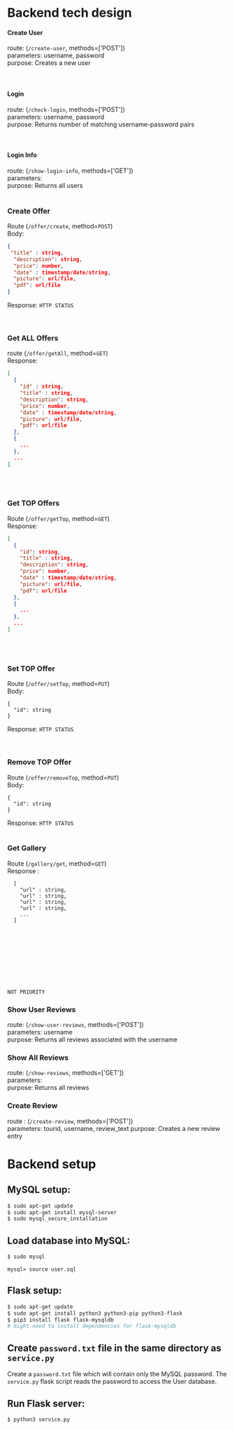 # Backend tech design

#### Create User
route: (`/create-user`, methods=['POST'])  
parameters: username, password  
purpose: Creates a new user  
</br></br>
#### Login
route: (`/check-login`, methods=['POST'])  
parameters: username, password  
purpose: Returns number of matching username-password pairs  
</br></br>
#### Login Info  
route: (`/show-login-info`, methods=['GET'])  
parameters:   
purpose: Returns all users 
</br></br>
### Create Offer
Route (`/offer/create`, method=`POST`)  
Body: 
```JSON
{
 "title" : string,    
  "description": string,    
  "price": number,
  "date" : timestamp/date/string,
  "picture": url/file,
  "pdf": url/file
} 
```
Response: `HTTP STATUS`  
</br></br>
### Get ALL Offers
route (`/offer/getAll`, method=`GET`)  
Response: 
```JSON
[
  {
    "id" : string,
    "title" : string,    
    "description": string,    
    "price": number,
    "date" : timestamp/date/string,
    "picture": url/file,
    "pdf": url/file
  },
  {
    ...
  },
  ...
]
```
</br></br>
### Get TOP Offers
Route (`/offer/getTop`, method=`GET`)  
Response: 
```JSON
[
  {
    "id": string,
    "title" : string,    
    "description": string,    
    "price": number,
    "date" : timestamp/date/string,
    "picture": url/file,
    "pdf": url/file
  },
  {
    ...
  },
  ...
]
```
</br></br>
### Set TOP Offer
Route (`/offer/setTop`, method=`PUT`)  
Body:
```
{
  "id": string
}
```
Response: `HTTP STATUS`  
</br></br>
### Remove TOP Offer
Route (`/offer/removeTop`, method=`PUT`)  
Body:
```
{
  "id": string
}
```
Response: `HTTP STATUS` 
</br></br>
### Get Gallery
Route (`/gallery/get`, method=`GET`)  
Response :
```
  [
    "url" : string,
    "url" : string,
    "url" : string,
    "url" : string,
    ...
  ]
```

</br></br></br></br></br></br></br></br>
`NOT PRIORITY`

### Show User Reviews
route: (`/show-user-reviews`, methods=['POST'])  
parameters: username  
purpose: Returns all reviews associated with the username  

### Show All Reviews
route: (`/show-reviews`, methods=['GET'])  
parameters:  
purpose: Returns all reviews  

### Create Review  
route : (`/create-review`, methods=['POST'])  
parameters: tourid, username, review_text
purpose: Creates a new review entry  



# Backend setup

## MySQL setup:

```bash
$ sudo apt-get update
$ sudo apt-get install mysql-server
$ sudo mysql_secure_installation
```

## Load database into MySQL:


```bash
$ sudo mysql
```
```
mysql> source user.sql
```

## Flask setup:

```bash
$ sudo apt-get update
$ sudo apt-get install python3 python3-pip python3-flask
$ pip3 install flask flask-mysqldb 
# might need to install dependencies for flask-mysqldb
```

## Create `password.txt` file in the same directory as `service.py`

Create a `password.txt` file which will contain only the MySQL password.
The `service.py` flask script reads the password to access the User database.

## Run Flask server:

```bash
$ python3 service.py
```
